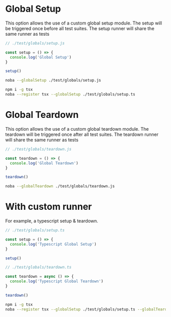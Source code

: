 # Global Setup

This option allows the use of a custom global setup module. The setup will be triggered once before all test suites. The setup runner will share the same runner as tests

```js
// ./test/globals/setup.js

const setup = () => {
  console.log('Global Setup')
}

setup()
```

```bash
noba --globalSetup ./test/globals/setup.js
```

```bash
npm i -g tsx
noba --register tsx --globalSetup ./test/globals/setup.ts
```

# Global Teardown

This option allows the use of a custom global teardown module. The teardown will be triggered once after all test suites. The teardown runner will share the same runner as tests

```js
// ./test/globals/teardown.js

const teardown = () => {
  console.log('Global Teardown')
}

teardown()
```

```bash
noba --globalTeardown ./test/globals/teardown.js
```

# With custom runner

For example, a typescript setup & teardown.

```ts
// ./test/globals/setup.ts

const setup = () => {
  console.log('Typescript Global Setup')
}

setup()
```

```ts
// ./test/globals/teardown.ts

const teardown = async () => {
  console.log('Typescript Global Teardown')
}

teardown()
```

```bash
npm i -g tsx
noba --register tsx --globalSetup ./test/globals/setup.ts --globalTeardown ./test/globals/teardown.ts
```
